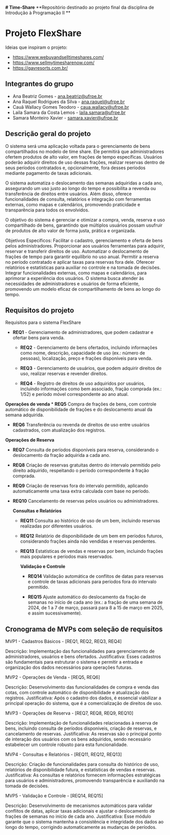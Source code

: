 **# Time-Share**
**Repositório destinado ao projeto final da disciplina de Introdução à Programação II **

# Projeto FlexShare

Ideias que inspiram o projeto: 
 * https://www.webuyandselltimeshares.com/
 * https://www.sellmytimesharenow.com/
 * https://gavresorts.com.br/

## Integrantes do grupo 
 * Ana Beatriz Gomes - ana.beatriz@ufrpe.br
 * Ana Raquel Rodrigues da Silva - ana.raquel@ufrpe.br
 * Cauã Wallacy Gomes Teodoro - caua.wallacy@ufrpe.br
 * Laila Samara da Costa Lemos - laila.samara@ufrpe.br
 * Samara Monteiro Xavier - samara.xavier@ufrpe.br

## Descrição geral do projeto 
O sistema será uma aplicação voltada para o gerenciamento de bens compartilhados no modelo de time share. Ele permitirá que administradores ofertem produtos de alto valor, em frações de tempo específicas. Usuários poderão adquirir direitos de uso dessas frações, realizar reservas dentro de seus períodos contratados e, opcionalmente, fora desses períodos mediante pagamento de taxas adicionais.

O sistema automatiza o deslocamento das semanas adquiridas a cada ano, assegurando um uso justo ao longo do tempo e possibilita a revenda ou transferência de direitos entre usuários. Além disso, oferece funcionalidades de consulta, relatórios e integração com ferramentas externas, como mapas e calendários, promovendo praticidade e transparência para todos os envolvidos.

O objetivo do sistema é gerenciar e otimizar a compra, venda, reserva e uso compartilhado de bens, garantindo que múltiplos usuários possam usufruir de produtos de alto valor de forma justa, prática e organizada.

Objetivos Específicos:
Facilitar o cadastro, gerenciamento e oferta de bens pelos administradores.
Proporcionar aos usuários ferramentas para adquirir, reservar e transferir direitos de uso.
Automatizar o deslocamento de frações de tempo para garantir equilíbrio no uso anual.
Permitir a reserva no período contratado e aplicar taxas para reservas fora dele.
Oferecer relatórios e estatísticas para auxiliar no controle e na tomada de decisões.
Integrar funcionalidades externas, como mapas e calendários, para aprimorar a experiência dos usuários.
O sistema busca atender às necessidades de administradores e usuários de forma eficiente, promovendo um modelo eficaz de compartilhamento de bens ao longo do tempo.

## Requisitos do projeto 
Requisitos para o sistema FlexShare

  * **REQ1** - Gerenciamento de administradores, que podem cadastrar e ofertar bens para venda.
   
    * **REQ2** - Gerenciamento de bens ofertados, incluindo informações como nome, descrição, capacidade de uso (ex.: número de pessoas), localização, preço e frações disponíveis para venda.
   
    * **REQ3** - Gerenciamento de usuários, que podem adquirir direitos de uso, realizar reservas e revender direitos.
   
    * **REQ4** - Registro de direitos de uso adquiridos por usuários, incluindo informações como bem associado, fração comprada (ex.: 1/52) e período móvel correspondente ao ano atual.
   
   **Operações de venda**
    * **REQ5** Compra de frações de bens, com controle automático de disponibilidade de frações e do deslocamento anual da semana adquirida.

   * **REQ6** Transferência ou revenda de direitos de uso entre usuários cadastrados, com atualização dos registros.

   **Operações de Reserva**
   * **REQ7** Consulta de períodos disponíveis para reserva, considerando o deslocamento da fração adquirida a cada ano.
     
   * **REQ8** Criação de reservas gratuitas dentro do intervalo permitido pelo direito adquirido, respeitando o período correspondente à fração comprada.
   * **REQ9** Criação de reservas fora do intervalo permitido, aplicando automaticamente uma taxa extra calculada com base no período.
     
   * **REQ10** Cancelamento de reservas pelos usuários ou administradores.
  
     **Consultas e Relatórios**

     * **REQ11** Consulta ao histórico de uso de um bem, incluindo reservas realizadas por diferentes usuários.
       
     * **REQ12** Relatório de disponibilidade de um bem em períodos futuros, considerando frações ainda não vendidas e reservas pendentes.

     * **REQ13** Estatísticas de vendas e reservas por bem, incluindo frações mais populares e períodos mais reservados.

       **Validação e Controle**
       * **REQ14** Validação automática de conflitos de datas para reservas e controle de taxas adicionais para períodos fora do intervalo permitido.
         
       * **REQ15** Ajuste automático do deslocamento da fração de semanas no início de cada ano (ex.: a fração de uma semana de 2024, de 1 a 7 de março, passará para 8 a 15 de março em 2025, e assim sucessivamente).


 
## Cronograma de MVPs com seleção de requisitos

MVP1 - Cadastros Básicos - 
[REQ1, REQ2, REQ3, REQ4]

Descrição: Implementação das funcionalidades para gerenciamento de administradores, usuários e bens ofertados.
Justificativa: Esses cadastros são fundamentais para estruturar o sistema e permitir a entrada e organização dos dados necessários para operações futuras.

MVP2 - Operações de Venda - 
[REQ5, REQ6]

Descrição: Desenvolvimento das funcionalidades de compra e venda das cotas, com controle automático de disponibilidade e atualização dos registros.
Justificativa: Após o cadastro dos dados, é essencial viabilizar a principal operação do sistema, que é a comercialização de direitos de uso.

MVP3 - Operações de Reserva -
[REQ7, REQ8, REQ9, REQ10]

Descrição: Implementação de funcionalidades relacionadas à reserva de bens, incluindo consulta de períodos disponíveis, criação de reservas, e cancelamento de reservas.
Justificativa: As reservas são o principal ponto de interação dos usuários com os bens adquiridos, sendo necessário estabelecer um controle robusto para esta funcionalidade.

MVP4 - Consultas e Relatórios - [REQ11, REQ12, REQ13]

Descrição: Criação de funcionalidades para consulta do histórico de uso, relatórios de disponibilidade futura, e estatísticas de vendas e reservas.
Justificativa: As consultas e relatórios fornecem informações estratégicas para usuários e administradores, promovendo transparência e auxiliando na tomada de decisões.

MVP5 - Validação e Controle - [REQ14, REQ15]

Descrição: Desenvolvimento de mecanismos automáticos para validar conflitos de datas, aplicar taxas adicionais e ajustar o deslocamento de frações de semanas no início de cada ano.
Justificativa: Esse módulo garante que o sistema mantenha a consistência e integridade dos dados ao longo do tempo, corrigindo automaticamente as mudanças de períodos.

